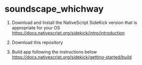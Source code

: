 # soundscape_whichway

1. Download and Install the NativeScript SideKick version that is appropriate for your OS
https://docs.nativescript.org/sidekick/intro/introduction

2. Download this repository

3. Build app following the instructions below
https://docs.nativescript.org/sidekick/getting-started/build
